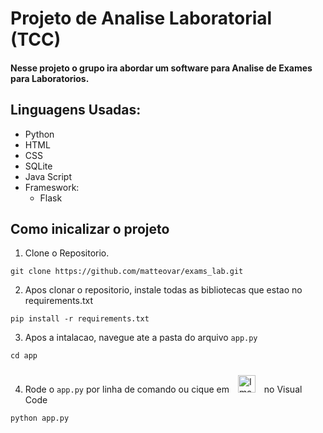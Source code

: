 # Projeto de Analise Laboratorial (TCC)

#### Nesse projeto o grupo ira abordar um software para Analise de Exames para Laboratorios.

## Linguagens Usadas:
* Python
* HTML
* CSS
* SQLite
* Java Script
* Frameswork:
    * Flask


## Como inicalizar o projeto

1. Clone o Repositorio.
```
git clone https://github.com/matteovar/exams_lab.git
```

2. Apos clonar o repositorio, instale todas as bibliotecas que estao no requirements.txt

````
pip install -r requirements.txt
`````

3. Apos a intalacao, navegue ate a pasta do arquivo ```app.py```

```
cd app
```
4. Rode o ```app.py``` por linha de comando ou cique em  <img src="https://github.com/user-attachments/assets/20dbcf1b-e3ea-4f37-af56-c90e8be91866" width="28" alt="Image" style="padding-top: 10px; padding-left: 10px; padding-right: 10px"> no Visual Code



```
python app.py
```